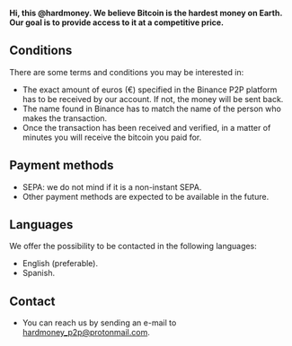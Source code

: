 **Hi, this @hardmoney. We believe Bitcoin is the hardest money on Earth. Our goal is to provide access to it at a competitive price.**

## Conditions
There are some terms and conditions you may be interested in:
- The exact amount of euros (€) specified in the Binance P2P platform has to be received by our account. If not, the money will be sent back.
- The name found in Binance has to match the name of the person who makes the transaction.
- Once the transaction has been received and verified, in a matter of minutes you will receive the bitcoin you paid for.

## Payment methods
- SEPA: we do not mind if it is a non-instant SEPA.
- Other payment methods are expected to be available in the future.


## Languages
We offer the possibility to be contacted in the following languages:
- English (preferable).
- Spanish.

## Contact
- You can reach us by sending an e-mail to hardmoney_p2p@protonmail.com.

